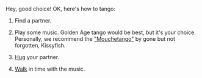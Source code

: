 Hey, good choice! OK, here's how to tango:

1. Find a partner.

2. Play some music. Golden Age tango would be best, but it's your choice. Personally, we recommend the ["Mouchetango"](https://youtu.be/lVz_Cqv0s0E?t=1081) by gone but not forgotten, Kissyfish. 

3. [Hug](hug/hug.md) your partner.

4. [Walk](walk/walk.md) in time with the music.

